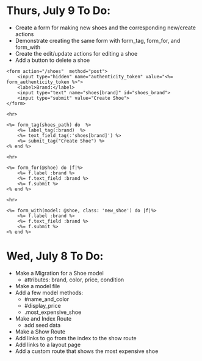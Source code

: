 # Thurs, July 9 To Do:
- Create a form for making new shoes and the corresponding new/create actions
- Demonstrate creating the same form with form_tag, form_for, and form_with
- Create the edit/update actions for editing a shoe
- Add a button to delete a shoe


```
<form action="/shoes"  method="post">
    <input type="hidden" name="authenticity_token" value="<%= form_authenticity_token %>">
    <label>Brand:</label>
    <input type="text" name="shoes[brand]" id="shoes_brand">
    <input type="submit" value="Create Shoe">
</form>

<hr>

<%= form_tag(shoes_path) do  %>
    <%= label_tag(:brand)  %>
    <%= text_field_tag(:'shoes[brand]') %>
    <%= submit_tag("Create Shoe") %>
<% end %>

<hr>

<%= form_for(@shoe) do |f|%>
    <%= f.label :brand %>
    <%= f.text_field :brand %>
    <%= f.submit %>
<% end %>

<hr>

<%= form_with(model: @shoe, class: 'new_shoe') do |f|%>
    <%= f.label :brand %>
    <%= f.text_field :brand %>
    <%= f.submit %>
<% end %>
```


# Wed, July 8 To Do:

- Make a Migration for a Shoe model
    - attributes: brand, color, price, condition
- Make a model file
- Add a few model methods:
    - #name_and_color
    - #display_price
    - .most_expensive_shoe
- Make and Index Route
   - add seed data
- Make a Show Route
- Add links to go from the index to the show route
- Add links to a layout page
- Add a custom route that shows the most expensive shoe
